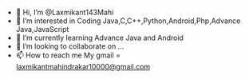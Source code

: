 - 👋 Hi, I’m @Laxmikant143Mahi
- 👀 I’m interested in Coding Java,C,C++,Python,Android,Php,Advance Java,JavaScript
- 🌱 I’m currently learning Advance Java and Android
- 💞️ I’m looking to collaborate on ...
- 📫 How to reach me My gmail = laxmikantmahindrakar10000@gmail.com

<!---
Laxmikant143Mahi/Laxmikant143Mahi is a ✨ special ✨ repository because its `README.md` (this file) appears on your GitHub profile.
You can click the Preview link to take a look at your changes.
--->
